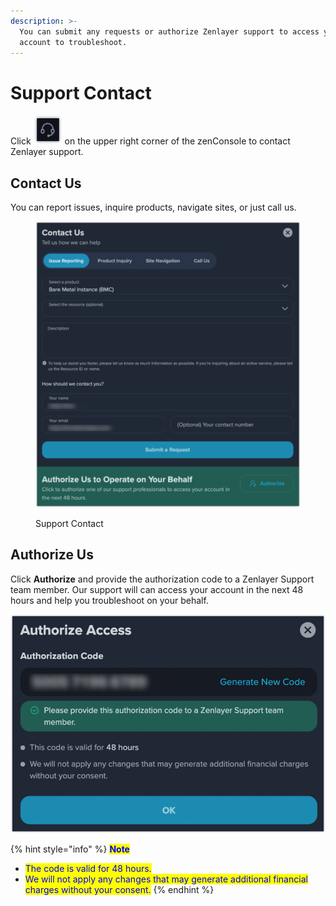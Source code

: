 ```yaml
---
description: >-
  You can submit any requests or authorize Zenlayer support to access your
  account to troubleshoot.
---
```


# Support Contact

Click <img src="../.gitbook/assets/image (17).png" alt="" data-size="line"> on the upper right corner of the zenConsole to contact Zenlayer support.

## Contact Us

You can report issues, inquire products, navigate sites, or just call us.

<figure><img src="../.gitbook/assets/image (29).png" alt=""><figcaption><p>Support Contact</p></figcaption></figure>



## Authorize Us

Click **Authorize** and provide the authorization code to a Zenlayer Support team member. Our support will can access your account in the next 48 hours and help you troubleshoot on your behalf.

<img src="../.gitbook/assets/image (8).png" alt="" data-size="original">

{% hint style="info" %}
<mark style="color:blue;">**Note**</mark>

* <mark style="color:blue;">The code is valid for 48 hours.</mark>&#x20;
* <mark style="color:blue;">We will not apply any changes that may generate additional financial charges without your consent.</mark>
{% endhint %}

